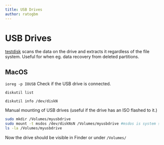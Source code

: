 ```yaml
---
title: USB Drives
author: ratogbm
---
```


# USB Drives

[testdisk](https://git.cgsecurity.org/cgit/testdisk/tree/README.md) scans the data on the drive and extracts it regardless of the file system. Useful for when eg. data recovery from deleted partitions.

## MacOS

`ioreg -p IOUSB` Check if the USB drive is connected.

`diskutil list`

`diskutil info /dev/diskN`

Manual mounting of USB drives (useful if the drive has an ISO flashed to it.)
```bash
sudo mkdir /Volumes/myusbdrive
sudo mount -t msdos /dev/diskNsN /Volumes/myusbdrive #msdos is system specific
ls -la /Volumes/myusbdrive
```
Now the drive should be visible in Finder or under `/Volumes/`
